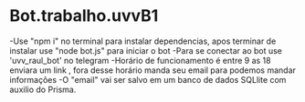 # Bot.trabalho.uvvB1
-Use "npm i" no terminal para instalar dependencias, apos terminar de instalar use "node bot.js" para iniciar o bot
-Para se conectar ao bot use 'uvv_raul_bot' no telegram 
-Horário de funcionamento é entre 9 as 18 enviara um link , fora desse horário manda seu email para podemos mandar informações 
-O "email" vai ser salvo em um banco de dados SQLlite com auxilio do Prisma.
